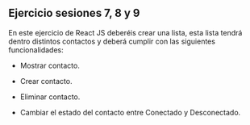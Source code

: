 ## Ejercicio sesiones 7, 8 y 9

En este ejercicio de React JS deberéis crear una lista, esta lista tendrá dentro distintos contactos y deberá cumplir con las siguientes funcionalidades:

-   Mostrar contacto.

-   Crear contacto.

-   Eliminar contacto.

-   Cambiar el estado del contacto entre Conectado y Desconectado.
